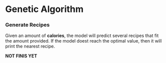 # Genetic Algorithm
### Generate Recipes

Given an amount of __calories__, the model will predict several recipes that fit
the amount provided. If the model doest reach the optimal value, then it will print
the nearest recipe.

__NOT FINIS YET__


